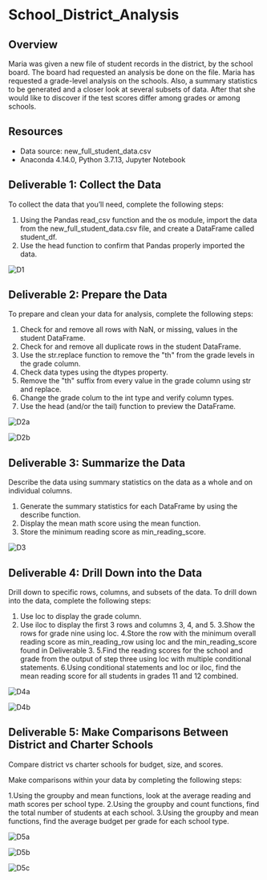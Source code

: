 # School_District_Analysis

## Overview
  Maria was given a new file of student records in the district, by the school board. The board had requested an analysis be done on the file. 
  Maria has requested a grade-level analysis on the schools. Also, a summary statistics to be generated and a closer look at several subsets of data. 
  After that she would like to discover if the test scores differ among grades or among schools. 

## Resources
  - Data source: new_full_student_data.csv
  - Anaconda 4.14.0, Python 3.7.13, Jupyter Notebook

## Deliverable 1: Collect the Data
  To collect the data that you’ll need, complete the following steps:
  
  1. Using the Pandas read_csv function and the os module, import the data from the new_full_student_data.csv file, and create a DataFrame called student_df.
  2. Use the head function to confirm that Pandas properly imported the data.
  
  ![D1](https://user-images.githubusercontent.com/99384585/193192166-04b45fe3-5d73-437a-b113-2a2a87c7553e.png)


## Deliverable 2: Prepare the Data
  To prepare and clean your data for analysis, complete the following steps:
  
  1. Check for and remove all rows with NaN, or missing, values in the student DataFrame.
  2. Check for and remove all duplicate rows in the student DataFrame.
  3. Use the str.replace function to remove the "th" from the grade levels in the grade column.
  4. Check data types using the dtypes property.
  5. Remove the "th" suffix from every value in the grade column using str and replace.
  6. Change the grade colum to the int type and verify column types.
  7. Use the head (and/or the tail) function to preview the DataFrame.

![D2a](https://user-images.githubusercontent.com/99384585/193192450-537d4839-75bf-4de6-8597-7b18591603ac.png)

![D2b](https://user-images.githubusercontent.com/99384585/193192464-9da89b7d-7d98-43f6-b851-eeb1925a4aef.png)


## Deliverable 3: Summarize the Data

  Describe the data using summary statistics on the data as a whole and on individual columns.

  1. Generate the summary statistics for each DataFrame by using the describe function.
  2. Display the mean math score using the mean function.
  3. Store the minimum reading score as min_reading_score.
  
  ![D3](https://user-images.githubusercontent.com/99384585/193192698-dd5da82b-faf3-44a0-a5d7-2c1b7f612b9f.png)


## Deliverable 4: Drill Down into the Data
  
  Drill down to specific rows, columns, and subsets of the data.
  To drill down into the data, complete the following steps:

   1. Use loc to display the grade column.
   2. Use iloc to display the first 3 rows and columns 3, 4, and 5.
   3.Show the rows for grade nine using loc.
   4.Store the row with the minimum overall reading score as min_reading_row using loc and the min_reading_score found in Deliverable 3.
   5.Find the reading scores for the school and grade from the output of step three using loc with multiple conditional statements.
   6.Using conditional statements and loc or iloc, find the mean reading score for all students in grades 11 and 12 combined.  
 
  ![D4a](https://user-images.githubusercontent.com/99384585/193193314-ce34b4de-c7f2-444a-8066-e4b01f24354f.png)
  
  ![D4b](https://user-images.githubusercontent.com/99384585/193193316-fc651094-b554-47ba-97d3-5679fb8f1d26.png)


## Deliverable 5: Make Comparisons Between District and Charter Schools
  Compare district vs charter schools for budget, size, and scores.

  Make comparisons within your data by completing the following steps:

  1.Using the groupby and mean functions, look at the average reading and math scores per school type.
  2.Using the groupby and count functions, find the total number of students at each school.
  3.Using the groupby and mean functions, find the average budget per grade for each school type.
  
  ![D5a](https://user-images.githubusercontent.com/99384585/193193381-48ef677a-785f-4471-b16b-a1b1a0511897.png)
  
  ![D5b](https://user-images.githubusercontent.com/99384585/193193383-12c2f2c9-0737-4a56-bef2-a55680b91145.png)
  
  ![D5c](https://user-images.githubusercontent.com/99384585/193193385-6575cfc3-cfb8-4155-9b53-63f92932d9f8.png)

  
  
  
